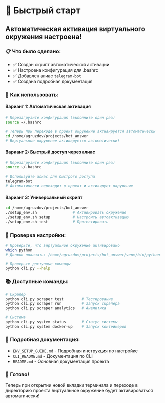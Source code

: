 # 🚀 Быстрый старт

## Автоматическая активация виртуального окружения настроена!

### 📋 Что было сделано:
- ✅ Создан скрипт автоматической активации
- ✅ Настроена конфигурация для .bashrc
- ✅ Добавлен алиас `telegram-bot`
- ✅ Создана подробная документация

### 🎯 Как использовать:

#### Вариант 1: Автоматическая активация
```bash
# Перезагрузите конфигурацию (выполните один раз)
source ~/.bashrc

# Теперь при переходе в проект окружение активируется автоматически
cd /home/agruzdov/projects/bot_answer
# Виртуальное окружение активируется автоматически!
```

#### Вариант 2: Быстрый доступ через алиас
```bash
# Перезагрузите конфигурацию (выполните один раз)
source ~/.bashrc

# Используйте алиас для быстрого доступа
telegram-bot
# Автоматически переходит в проект и активирует окружение
```

#### Вариант 3: Универсальный скрипт
```bash
cd /home/agruzdov/projects/bot_answer
./setup_env.sh                # Активировать окружение
./setup_env.sh setup          # Настроить автоактивацию
./setup_env.sh test           # Протестировать
```

### 🔧 Проверка настройки:

```bash
# Проверьте, что виртуальное окружение активировано
which python
# Должно показать: /home/agruzdov/projects/bot_answer/venv/bin/python

# Проверьте доступные команды
python cli.py --help
```

### 📚 Доступные команды:

```bash
# Скрапер
python cli.py scraper test        # Тестирование
python cli.py scraper run         # Запуск скрапера
python cli.py scraper analytics   # Аналитика

# Система
python cli.py system status       # Статус системы
python cli.py system docker-up    # Запуск контейнеров
```

### 📖 Подробная документация:
- `ENV_SETUP_GUIDE.md` - Подробная инструкция по настройке
- `CLI_README.md` - Документация по CLI
- `README.md` - Основная документация проекта

### 🎉 Готово!
Теперь при открытии новой вкладки терминала и переходе в директорию проекта виртуальное окружение будет активироваться автоматически!
